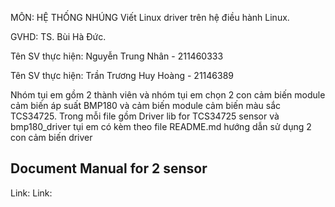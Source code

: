 MÔN: HỆ THỐNG NHÚNG
Viết Linux driver trên hệ điều hành Linux.

GVHD:	TS. Bùi Hà Đức.

Tên SV thực hiện: Nguyễn Trung Nhân - 211460333

Tên SV thực hiện: Trần Trương Huy Hoàng - 21146389

Nhóm tụi em gồm 2 thành viên và nhóm tụi em chọn 2 con cảm biến module cảm biến áp suất BMP180 và cảm biến module cảm biến màu sắc TCS34725. Trong mỗi file gồm Driver lib for TCS34725 sensor và bmp180_driver tụi em có kèm theo file README.md hướng dẫn sử dụng 2 con cảm biến driver 

## Document Manual for 2 sensor 
Link:
Link: 

